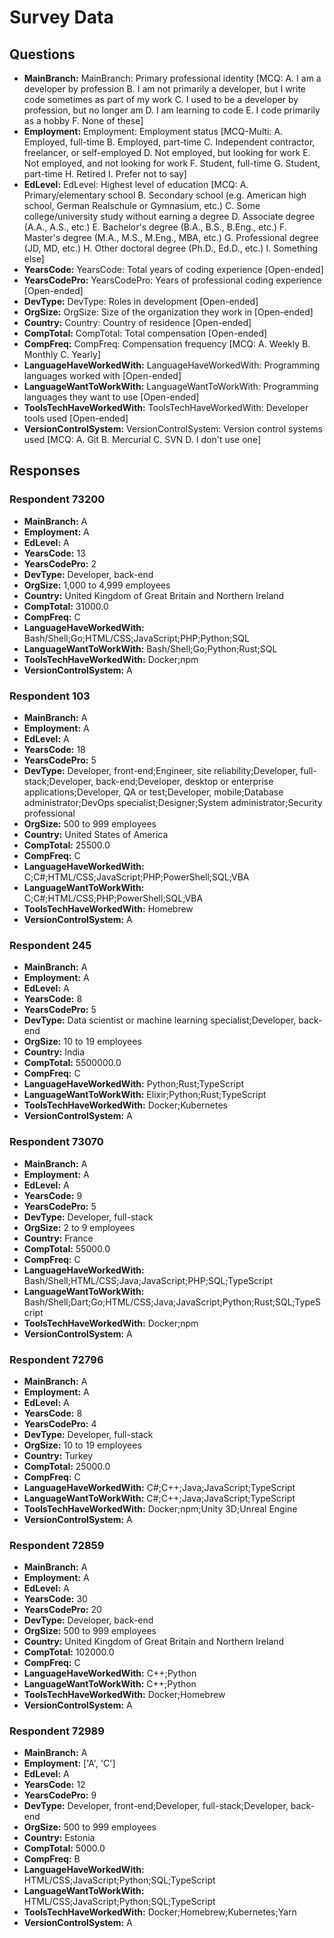 # Survey Data

## Questions

- **MainBranch:** MainBranch: Primary professional identity [MCQ: A. I am a developer by profession B. I am not primarily a developer, but I write code sometimes as part of my work C. I used to be a developer by profession, but no longer am D. I am learning to code E. I code primarily as a hobby F. None of these]
- **Employment:** Employment: Employment status [MCQ-Multi: A. Employed, full-time B. Employed, part-time C. Independent contractor, freelancer, or self-employed D. Not employed, but looking for work E. Not employed, and not looking for work F. Student, full-time G. Student, part-time H. Retired I. Prefer not to say]
- **EdLevel:** EdLevel: Highest level of education [MCQ: A. Primary/elementary school B. Secondary school (e.g. American high school, German Realschule or Gymnasium, etc.) C. Some college/university study without earning a degree D. Associate degree (A.A., A.S., etc.) E. Bachelor's degree (B.A., B.S., B.Eng., etc.) F. Master's degree (M.A., M.S., M.Eng., MBA, etc.) G. Professional degree (JD, MD, etc.) H. Other doctoral degree (Ph.D., Ed.D., etc.) I. Something else]
- **YearsCode:** YearsCode: Total years of coding experience [Open-ended]
- **YearsCodePro:** YearsCodePro: Years of professional coding experience [Open-ended]
- **DevType:** DevType: Roles in development [Open-ended]
- **OrgSize:** OrgSize: Size of the organization they work in [Open-ended]
- **Country:** Country: Country of residence [Open-ended]
- **CompTotal:** CompTotal: Total compensation [Open-ended]
- **CompFreq:** CompFreq: Compensation frequency [MCQ: A. Weekly B. Monthly C. Yearly]
- **LanguageHaveWorkedWith:** LanguageHaveWorkedWith: Programming languages worked with [Open-ended]
- **LanguageWantToWorkWith:** LanguageWantToWorkWith: Programming languages they want to use [Open-ended]
- **ToolsTechHaveWorkedWith:** ToolsTechHaveWorkedWith: Developer tools used [Open-ended]
- **VersionControlSystem:** VersionControlSystem: Version control systems used [MCQ: A. Git B. Mercurial C. SVN D. I don't use one]

## Responses

### Respondent 73200

- **MainBranch:** A
- **Employment:** A
- **EdLevel:** A
- **YearsCode:** 13
- **YearsCodePro:** 2
- **DevType:** Developer, back-end
- **OrgSize:** 1,000 to 4,999 employees
- **Country:** United Kingdom of Great Britain and Northern Ireland
- **CompTotal:** 31000.0
- **CompFreq:** C
- **LanguageHaveWorkedWith:** Bash/Shell;Go;HTML/CSS;JavaScript;PHP;Python;SQL
- **LanguageWantToWorkWith:** Bash/Shell;Go;Python;Rust;SQL
- **ToolsTechHaveWorkedWith:** Docker;npm
- **VersionControlSystem:** A

### Respondent 103

- **MainBranch:** A
- **Employment:** A
- **EdLevel:** A
- **YearsCode:** 18
- **YearsCodePro:** 5
- **DevType:** Developer, front-end;Engineer, site reliability;Developer, full-stack;Developer, back-end;Developer, desktop or enterprise applications;Developer, QA or test;Developer, mobile;Database administrator;DevOps specialist;Designer;System administrator;Security professional
- **OrgSize:** 500 to 999 employees
- **Country:** United States of America
- **CompTotal:** 25500.0
- **CompFreq:** C
- **LanguageHaveWorkedWith:** C;C#;HTML/CSS;JavaScript;PHP;PowerShell;SQL;VBA
- **LanguageWantToWorkWith:** C;C#;HTML/CSS;PHP;PowerShell;SQL;VBA
- **ToolsTechHaveWorkedWith:** Homebrew
- **VersionControlSystem:** A

### Respondent 245

- **MainBranch:** A
- **Employment:** A
- **EdLevel:** A
- **YearsCode:** 8
- **YearsCodePro:** 5
- **DevType:** Data scientist or machine learning specialist;Developer, back-end
- **OrgSize:** 10 to 19 employees
- **Country:** India
- **CompTotal:** 5500000.0
- **CompFreq:** C
- **LanguageHaveWorkedWith:** Python;Rust;TypeScript
- **LanguageWantToWorkWith:** Elixir;Python;Rust;TypeScript
- **ToolsTechHaveWorkedWith:** Docker;Kubernetes
- **VersionControlSystem:** A

### Respondent 73070

- **MainBranch:** A
- **Employment:** A
- **EdLevel:** A
- **YearsCode:** 9
- **YearsCodePro:** 5
- **DevType:** Developer, full-stack
- **OrgSize:** 2 to 9 employees
- **Country:** France
- **CompTotal:** 55000.0
- **CompFreq:** C
- **LanguageHaveWorkedWith:** Bash/Shell;HTML/CSS;Java;JavaScript;PHP;SQL;TypeScript
- **LanguageWantToWorkWith:** Bash/Shell;Dart;Go;HTML/CSS;Java;JavaScript;Python;Rust;SQL;TypeScript
- **ToolsTechHaveWorkedWith:** Docker;npm
- **VersionControlSystem:** A

### Respondent 72796

- **MainBranch:** A
- **Employment:** A
- **EdLevel:** A
- **YearsCode:** 8
- **YearsCodePro:** 4
- **DevType:** Developer, full-stack
- **OrgSize:** 10 to 19 employees
- **Country:** Turkey
- **CompTotal:** 25000.0
- **CompFreq:** C
- **LanguageHaveWorkedWith:** C#;C++;Java;JavaScript;TypeScript
- **LanguageWantToWorkWith:** C#;C++;Java;JavaScript;TypeScript
- **ToolsTechHaveWorkedWith:** Docker;npm;Unity 3D;Unreal Engine
- **VersionControlSystem:** A

### Respondent 72859

- **MainBranch:** A
- **Employment:** A
- **EdLevel:** A
- **YearsCode:** 30
- **YearsCodePro:** 20
- **DevType:** Developer, back-end
- **OrgSize:** 500 to 999 employees
- **Country:** United Kingdom of Great Britain and Northern Ireland
- **CompTotal:** 102000.0
- **CompFreq:** C
- **LanguageHaveWorkedWith:** C++;Python
- **LanguageWantToWorkWith:** C++;Python
- **ToolsTechHaveWorkedWith:** Docker;Homebrew
- **VersionControlSystem:** A

### Respondent 72989

- **MainBranch:** A
- **Employment:** ['A', 'C']
- **EdLevel:** A
- **YearsCode:** 12
- **YearsCodePro:** 9
- **DevType:** Developer, front-end;Developer, full-stack;Developer, back-end
- **OrgSize:** 500 to 999 employees
- **Country:** Estonia
- **CompTotal:** 5000.0
- **CompFreq:** B
- **LanguageHaveWorkedWith:** HTML/CSS;JavaScript;Python;SQL;TypeScript
- **LanguageWantToWorkWith:** HTML/CSS;JavaScript;Python;SQL;TypeScript
- **ToolsTechHaveWorkedWith:** Docker;Homebrew;Kubernetes;Yarn
- **VersionControlSystem:** A

